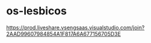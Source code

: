 # os-lesbicos

https://prod.liveshare.vsengsaas.visualstudio.com/join?2AAD99607984854A1F817A6A677156705D3E
